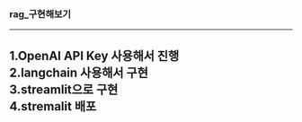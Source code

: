 ### rag_구현해보기 
---
1.OpenAI API Key 사용해서 진행  
2.langchain 사용해서 구현  
3.streamlit으로 구현  
4.stremalit 배포  
---
